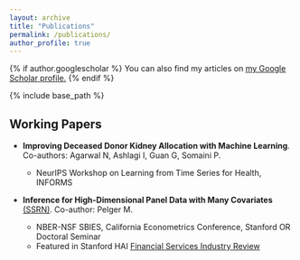 ```yaml
---
layout: archive
title: "Publications"
permalink: /publications/
author_profile: true
---
```


{% if author.googlescholar %}
  You can also find my articles on <u><a href="{{author.googlescholar}}">my Google Scholar profile</a>.</u>
{% endif %}

{% include base_path %}


Working Papers
------

* **Improving Deceased Donor Kidney Allocation with Machine Learning**. Co-authors: Agarwal N, Ashlagi I, Guan G, Somaini P.
    - NeurIPS Workshop on Learning from Time Series for Health, INFORMS

* **Inference for High-Dimensional Panel Data with Many Covariates** [(SSRN)](https://papers.ssrn.com/sol3/papers.cfm?abstract_id=4315891). Co-author: Pelger M.
    - NBER-NSF SBIES, California Econometrics Conference, Stanford OR Doctoral Seminar
	- Featured in Stanford HAI [Financial Services Industry Review](https://hai.stanford.edu/industry-brief-financial-services-and-ai)

